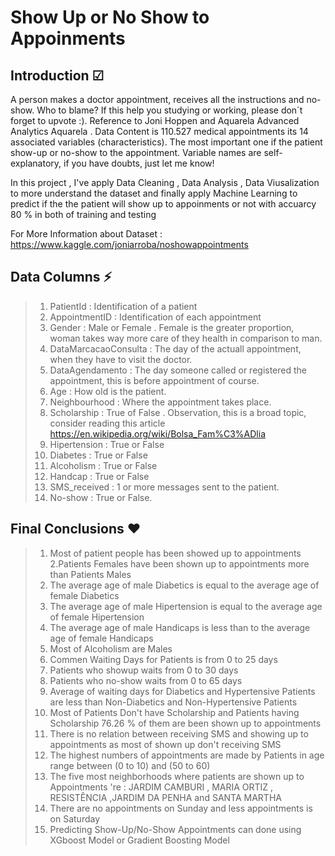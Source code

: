 # **Show Up or No Show to Appoinments**
 
## Introduction ☑ 
>
   A person makes a doctor appointment, receives all the instructions and no-show. Who to blame? If this help you studying or working, please don´t forget to upvote :). Reference to Joni Hoppen and Aquarela Advanced Analytics Aquarela . Data Content is 110.527 medical appointments its 14 associated variables (characteristics). The most important one if the patient show-up or no-show to the appointment. Variable names are self-explanatory, if you have doubts, just let me know!
 
  In this project , I've apply Data Cleaning , Data Analysis , Data Viusalization to more understand the dataset and finally apply Machine Learning to predict if the 
the patient will show up to appoinments or not with accuarcy 80 % in both of training and testing

  For More Information about Dataset : https://www.kaggle.com/joniarroba/noshowappointments

## Data Columns ⚡
>  1. PatientId : Identification of a patient 
>  2. AppointmentID : Identification of each appointment
>  3. Gender : Male or Female . Female is the greater proportion, woman takes way more care of they health in comparison to man.
>  4. DataMarcacaoConsulta : The day of the actuall appointment, when they have to visit the doctor.
>  5. DataAgendamento : The day someone called or registered the appointment, this is before appointment of course.
>  6. Age : How old is the patient.
>  7. Neighbourhood : Where the appointment takes place.
>  8. Scholarship : True of False . Observation, this is a broad topic, consider reading this article https://en.wikipedia.org/wiki/Bolsa_Fam%C3%ADlia
>  9. Hipertension : True or False
>  10. Diabetes : True or False
>  11. Alcoholism : True or False
>  12. Handcap : True or False
>  13. SMS_received : 1 or more messages sent to the patient.
>  14. No-show : True or False.


## Final Conclusions ❤
>  1. Most of patient people has been showed up to appointments
>  2.Patients Females have been shown up to appointments more than Patients Males
>  3. The average age of male Diabetics is equal to the average age of female Diabetics
>  4. The average age of male Hipertension is equal to the average age of female Hipertension
>  5. The average age of male Handicaps is less than to the average age of female Handicaps
>  6. Most of Alcoholism are Males
>  7. Commen Waiting Days for Patients is from 0 to 25 days
>  8. Patients who showup waits from 0 to 30 days
>  9. Patients who no-show waits from 0 to 65 days
>  10. Average of waiting days for Diabetics and Hypertensive Patients are less than Non-Diabetics and Non-Hypertensive Patients
>  11. Most of Patients Don't have Scholarship and Patients having Scholarship 76.26 % of them are been shown up to appointments
>  12. There is no relation between receiving SMS and showing up to appointments as most of shown up don't receiving SMS
>  13. The highest numbers of appointments are made by Patients in age range between (0 to 10) and (50 to 60)
>  14. The five most neighborhoods where patients are shown up to Appointments 're : JARDIM CAMBURI , MARIA ORTIZ , RESISTÊNCIA ,JARDIM DA PENHA and SANTA MARTHA
>  15. There are no appointments on Sunday and less appointments is on Saturday
>  16. Predicting Show-Up/No-Show Appointments can done using XGboost Model or Gradient Boosting Model
